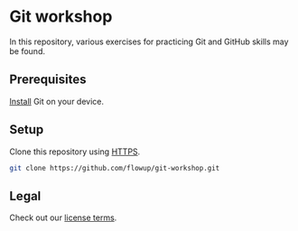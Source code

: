 # Git workshop

In this repository, various exercises for practicing Git and GitHub skills may be found.

## Prerequisites

[Install](https://git-scm.com/book/en/v2/Getting-Started-Installing-Git) Git on your device.

## Setup

Clone this repository using [HTTPS](https://docs.github.com/en/get-started/getting-started-with-git/about-remote-repositories#cloning-with-https-urls).

```bash
git clone https://github.com/flowup/git-workshop.git
```

## Legal

Check out our [license terms](./README).
